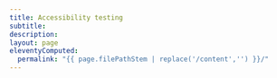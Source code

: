 ```yaml
---
title: Accessibility testing
subtitle:
description:
layout: page
eleventyComputed:
  permalink: "{{ page.filePathStem | replace('/content','') }}/"
---
```

